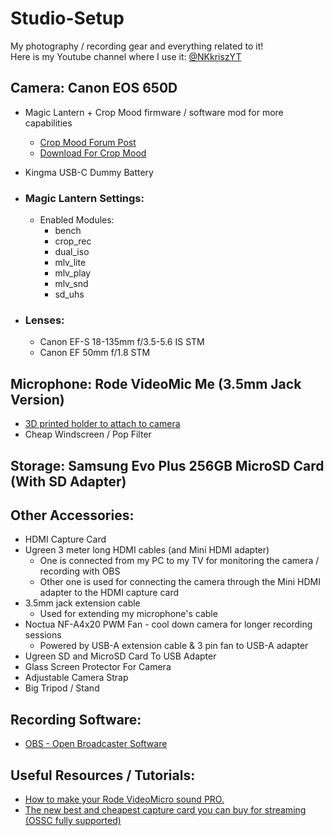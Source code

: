 # Studio-Setup
My photography / recording gear and everything related to it!  
Here is my Youtube channel where I use it: [@NKkriszYT](https://www.youtube.com/@NKkriszYT)

## Camera: Canon EOS 650D
- Magic Lantern + Crop Mood firmware / software mod for more capabilities
  - [Crop Mood Forum Post](https://www.magiclantern.fm/forum/index.php?topic=26851)
  - [Download For Crop Mood](https://bitbucket.org/bilal_fakhouri/crop-mood-builds/downloads/)
- Kingma USB-C Dummy Battery

- ### Magic Lantern Settings:
  - Enabled Modules:
    - bench
    - crop_rec
    - dual_iso
    - mlv_lite
    - mlv_play
    - mlv_snd
    - sd_uhs

- ### Lenses:
  - Canon EF-S 18-135mm f/3.5-5.6 IS STM
  - Canon EF 50mm f/1.8 STM

## Microphone: Rode VideoMic Me (3.5mm Jack Version)
- [3D printed holder to attach to camera](https://www.printables.com/model/298735-rode-videomic-me-hotshoe-coldshoe-adapter)
- Cheap Windscreen / Pop Filter

## Storage: Samsung Evo Plus 256GB MicroSD Card (With SD Adapter)

## Other Accessories:
- HDMI Capture Card
- Ugreen 3 meter long HDMI cables (and Mini HDMI adapter)
  - One is connected from my PC to my TV for monitoring the camera / recording with OBS
  - Other one is used for connecting the camera through the Mini HDMI adapter to the HDMI capture card
- 3.5mm jack extension cable
  - Used for extending my microphone's cable
- Noctua NF-A4x20 PWM Fan - cool down camera for longer recording sessions
  - Powered by USB-A extension cable & 3 pin fan to USB-A adapter
- Ugreen SD and MicroSD Card To USB Adapter
- Glass Screen Protector For Camera
- Adjustable Camera Strap
- Big Tripod / Stand

## Recording Software:
- [OBS - Open Broadcaster Software](https://obsproject.com/)

## Useful Resources / Tutorials:
- [How to make your Rode VideoMicro sound PRO.](https://www.youtube.com/watch?v=jfB1VUMip80)
- [The new best and cheapest capture card you can buy for streaming (OSSC fully supported)](https://www.youtube.com/watch?v=Ts_Xnh3ZJaw)
